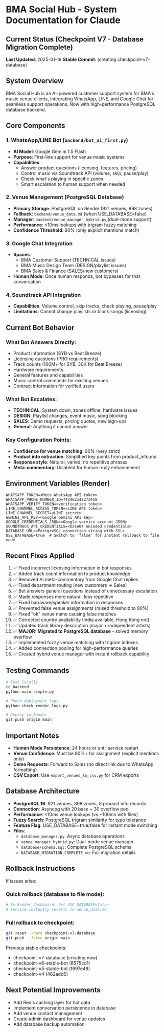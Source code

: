 # BMA Social Hub - System Documentation for Claude

## Current Status (Checkpoint V7 - Database Migration Complete)
**Last Updated**: 2025-01-19
**Stable Commit**: (creating checkpoint-v7-database)

## System Overview
BMA Social Hub is an AI-powered customer support system for BMA's music venue clients, integrating WhatsApp, LINE, and Google Chat for seamless support operations. Now with high-performance PostgreSQL database backend.

## Core Components

### 1. WhatsApp/LINE Bot (`backend/bot_ai_first.py`)
- **AI Model**: Google Gemini 1.5 Flash
- **Purpose**: First-line support for venue music systems
- **Capabilities**:
  - Answer product questions (licensing, features, pricing)
  - Control music via Soundtrack API (volume, skip, pause/play)
  - Check what's playing in specific zones
  - Smart escalation to human support when needed

### 2. Venue Management (PostgreSQL Database)
- **Primary Storage**: PostgreSQL on Render (921 venues, 898 zones)
- **Fallback**: `backend/venue_data.md` (when USE_DATABASE=false)
- **Manager**: `backend/venue_manager_hybrid.py` (dual-mode support)
- **Performance**: <10ms lookups with trigram fuzzy matching
- **Confidence Threshold**: 90% (only explicit mentions match)

### 3. Google Chat Integration
- **Spaces**:
  - BMA Customer Support (TECHNICAL issues)
  - BMA Music Design Team (DESIGN/playlist issues)
  - BMA Sales & Finance (SALES/new customers)
- **Human Mode**: Once human responds, bot bypasses for that conversation

### 4. Soundtrack API Integration
- **Capabilities**: Volume control, skip tracks, check playing, pause/play
- **Limitations**: Cannot change playlists or block songs (licensing)

## Current Bot Behavior

### What Bot Answers Directly:
- Product information (SYB vs Beat Breeze)
- Licensing questions (PRO requirements)
- Track counts (100M+ for SYB, 30K for Beat Breeze)
- Hardware requirements
- General features and capabilities
- Music control commands for existing venues
- Contract information for verified users

### What Bot Escalates:
- **TECHNICAL**: System down, zones offline, hardware issues
- **DESIGN**: Playlist changes, event music, song blocking
- **SALES**: Demo requests, pricing quotes, new sign-ups
- **General**: Anything it cannot answer

### Key Configuration Points:
- **Confidence for venue matching**: 90% (very strict)
- **Product info extraction**: Simplified key points from product_info.md
- **Response style**: Natural, varied, no repetitive phrases
- **Meta-commentary**: Disabled for human reply enhancement

## Environment Variables (Render)
```
WHATSAPP_TOKEN=<Meta WhatsApp API token>
WHATSAPP_PHONE_NUMBER_ID=742462142273418
WHATSAPP_VERIFY_TOKEN=<verification token>
LINE_CHANNEL_ACCESS_TOKEN=<LINE API token>
LINE_CHANNEL_SECRET=<LINE secret>
GEMINI_API_KEY=<Google Gemini API key>
GOOGLE_CREDENTIALS_JSON=<Google service account JSON>
SOUNDTRACK_API_CREDENTIALS=<base64 encoded credentials>
DATABASE_URL=<PostgreSQL connection string with SSL>
USE_DATABASE=true  # Switch to 'false' for instant rollback to file mode
```

## Recent Fixes Applied
1. ✅ Fixed incorrect licensing information in bot responses
2. ✅ Added track count information to product knowledge
3. ✅ Removed AI meta-commentary from Google Chat replies
4. ✅ Fixed department routing (new customers → Sales)
5. ✅ Bot answers general questions instead of unnecessary escalation
6. ✅ Made responses more natural, less repetitive
7. ✅ Fixed hardware/speaker information in responses
8. ✅ Prevented false venue assignments (raised threshold to 90%)
9. ✅ Fixed "ok" venue name causing false matches
10. ✅ Corrected country availability (India available, Hong Kong not)
11. ✅ Updated track library description (major + independent artists)
12. ✅ **MAJOR: Migrated to PostgreSQL database** - solved memory overflow
13. ✅ Implemented fuzzy venue matching with trigram indexes
14. ✅ Added connection pooling for high-performance queries
15. ✅ Created hybrid venue manager with instant rollback capability

## Testing Commands
```bash
# Test locally
cd backend
python main_simple.py

# Check deployment logs
python check_render_logs.py

# Deploy to Render
git push origin main
```

## Important Notes
- **Human Mode Persistence**: 24 hours or until service restart
- **Venue Confidence**: Must be 90%+ for assignment (explicit mentions only)
- **Demo Requests**: Forward to Sales (no direct link due to WhatsApp formatting)
- **CSV Export**: Use `export_venues_to_csv.py` for CRM exports

## Database Architecture
- **PostgreSQL 16**: 921 venues, 898 zones, 8 product info records
- **Connection**: Asyncpg with 20 base + 30 overflow pool
- **Performance**: <10ms venue lookups (vs ~100ms with files)
- **Fuzzy Search**: PostgreSQL trigram similarity for typo tolerance
- **Feature Flag**: USE_DATABASE=true/false for instant mode switching
- **Files**:
  - `database_manager.py`: Async database operations
  - `venue_manager_hybrid.py`: Dual-mode venue manager
  - `database/schema.sql`: Complete PostgreSQL schema
  - `DATABASE_MIGRATION_COMPLETE.md`: Full migration details

## Rollback Instructions
If issues arise:

### Quick rollback (database to file mode):
```bash
# In Render dashboard: Set USE_DATABASE=false
# Service instantly reverts to venue_data.md
```

### Full rollback to checkpoint:
```bash
git reset --hard checkpoint-v7-database
git push --force origin main
```

Previous stable checkpoints:
- checkpoint-v7-database (creating now)
- checkpoint-v6-stable-bot (6575cd1)
- checkpoint-v5-stable-bot (f697e48)
- checkpoint-v4 (482add6)

## Next Potential Improvements
- Add Redis caching layer for hot data
- Implement conversation persistence in database
- Add venue contact management
- Create admin dashboard for venue updates
- Add database backup automation